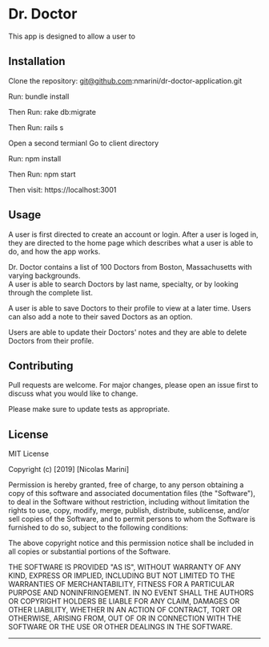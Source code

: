 # Dr. Doctor
This app is designed to allow a user to 

## Installation

Clone the repository: git@github.com:nmarini/dr-doctor-application.git

Run: 
bundle install

Then Run:
rake db:migrate

Then Run:
rails s

Open a second termianl
Go to client directory 

Run:
npm install

Then Run:
npm start
  
Then visit:
https://localhost:3001
  
## Usage

A user is first directed to create an account or login.
After a user is loged in, they are directed to the home page which describes what a user is able to do, and how the app works.

Dr. Doctor contains a list of 100 Doctors from Boston, Massachusetts with varying backgrounds.  
A user is able to search Doctors by last name, specialty, or by looking through the complete list.

A user is able to save Doctors to their profile to view at a later time.  Users can also add a note to their saved Doctors as an option.

Users are able to update their Doctors' notes and they are able to delete Doctors from their profile.

## Contributing
Pull requests are welcome. For major changes, please open an issue first to discuss what you would like to change.

Please make sure to update tests as appropriate.

## License
MIT License

Copyright (c) [2019] [Nicolas Marini]

Permission is hereby granted, free of charge, to any person obtaining a copy
of this software and associated documentation files (the "Software"), to deal
in the Software without restriction, including without limitation the rights
to use, copy, modify, merge, publish, distribute, sublicense, and/or sell
copies of the Software, and to permit persons to whom the Software is
furnished to do so, subject to the following conditions:

The above copyright notice and this permission notice shall be included in all
copies or substantial portions of the Software.

THE SOFTWARE IS PROVIDED "AS IS", WITHOUT WARRANTY OF ANY KIND, EXPRESS OR
IMPLIED, INCLUDING BUT NOT LIMITED TO THE WARRANTIES OF MERCHANTABILITY,
FITNESS FOR A PARTICULAR PURPOSE AND NONINFRINGEMENT. IN NO EVENT SHALL THE
AUTHORS OR COPYRIGHT HOLDERS BE LIABLE FOR ANY CLAIM, DAMAGES OR OTHER
LIABILITY, WHETHER IN AN ACTION OF CONTRACT, TORT OR OTHERWISE, ARISING FROM,
OUT OF OR IN CONNECTION WITH THE SOFTWARE OR THE USE OR OTHER DEALINGS IN THE
SOFTWARE.



-----------------------------------
